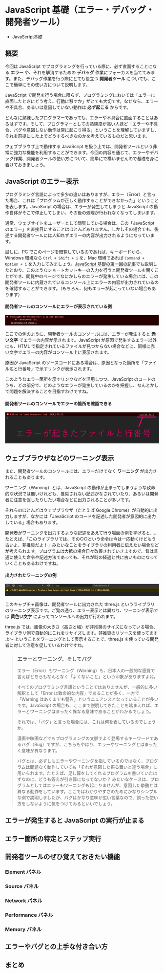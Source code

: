 
# JavaScript 基礎（エラー・デバッグ・開発者ツール）

* JavaScript基礎

<section class="contenttextsection">

## 概要

今回は JavaScript でプログラミングを行っている際に、必ず直面することになる **エラー** や、それを解消するための **デバッグ** 作業にフォーカスを当ててみます。また、デバッグ作業を行う際にとても役立つ **開発者ツール** についても、ここで簡単にその使い方について説明します。

JavaScript で開発を行う場合に限らず、プログラミングにおいては「エラーに直面したときにどう考え、行動に移すか」がとても大切です。なぜなら、エラーや不具合、あるいは意図していない動作は **必ず起こる** からです。

どんなに熟練したプログラマーであっても、エラーや不具合に直面することはあるはずです。そして、プログラマーとしての熟練度が高い人ほど「エラーや不具合、バグや意図しない動作は常に起こり得る」ということを理解していますし、それを前提にした上でどうするべきなのかを考えているものだと思います。

ウェブブラウザ上で動作する JavaScript を扱う上では、開発者ツールという非常に強力な機能を利用することができます。今回の内容を通じて、エラーやデバッグ作業、開発者ツールの使い方について、簡単にで構いませんので基礎を身に着けておきましょう。

## JavaScript のエラー表示

プログラミング言語によって多少の違いはありますが、エラー（Error）と言った場合、これは「プログラムが正しく動作することができなかった」ということを表します。JavaScript の場合は、エラーが発生してしまうと JavaScript の動作自体がそこで停止してしまい、その後の処理が行われなくなってしまいます。

通常、ウェブサイトをユーザーとして閲覧している場合は、この「JavaScript のエラー」を直接目にすることはほとんどありません。しかしその場合でも、後述する開発者ツールには人知れずエラーの内容が出力されるようになっています。

試しに、PC でこのページを閲覧しているのであれば、キーボードから、Windows 環境なら `Ctrl + Shift + i` を、Mac 環境であれば `Command + Option + i` を入力してみましょう。[JavaScript 基礎の第一回の記事](https://webgl.dev/?v=1)でも説明したとおり、このようなショートカットキーの入力を行うと開発者ツールを開くことができ、閲覧中のページでなにかしらのエラーが発生している場合には、この開発者ツールに内蔵されているコンソール上にエラーの内容が出力されているのを確認することができます。（もちろん、何もエラーが起こっていない場合もあります）

#### 開発者ツールのコンソールにエラーが表示されている例

![](resource/0002-01.jpg)

ここでの例のように、開発者ツールのコンソールには、エラーが発生すると **赤い文字** でエラーの内容が示されます。JavaScript が原因で発生するエラー以外にも、HTML で指定されているファイルが見つからない場合などに、同様に赤い文字でエラーの内容がコンソール上に表示されます。

原因が JavaScript のソースコードにある場合は、原因となった箇所を「ファイル名と行番号」で示すリンクが表示されます。

このようなエラー箇所を示すリンクなどを活用しつつ、JavaScript のコードのうち、どの部分で、どのようなエラーが発生しているのかを把握し、なんとかして問題を解決することを目指すわけですね。

#### 開発者ツールのコンソールでエラーの箇所を確認できる

![](resource/0002-02.jpg)

## ウェブブラウザなどのワーニング表示

また、開発者ツールのコンソールには、エラーだけでなく **ワーニング** が出力されることもあります。

ワーニング（Warning）とは、JavaScript の動作が止まってしまうような致命的な状況では無いけれども、推奨されない記述がなされていたり、あるいは開発者に注意を促したりしたい場合などに出力されることが多いです。

それらのほとんどはウェブブラウザ（たとえば Google Chrome）が自動的に出力しますが、なかには「JavaScript のコードを記述した開発者が意図的に出力している」場合もあります。

開発者がワーニングを出力するような記述をあえて行う場面の例を挙げると……　たとえば、「このライブラリでは、その○○という命令は今は一応動くけどもう古いよ、非推奨だよ！」みたいなことをライブラリの利用者に伝えたい場合などが考えられます。プログラムは大抵の場合日々改善されていきますので、昔は普通に使えた命令や記述方法であっても、それが時の経過と共に古いものになっていくこともあるわけですね。

#### 出力されたワーニングの例

![](resource/0002-03.jpg)

このキャプチャ画像は、開発者ツールに出力された three.js というライブラリのワーニング表示です。ご覧の通り、エラー表示とは異なり、ワーニング表示では **黄色い文字** によってコンソールへの出力が行われます。

three.js では、画像の大きさ（高さと幅）が非推奨のサイズになっている場合、ライブラリ側で自動的にこれをリサイズします。非推奨のリソースを使ってますよ～ ということをワーニングとして表示することで、three.js を使っている開発者に対して注意を促しているわけですね。

> ### エラーとワーニング、そしてバグ
> 
> エラー（Error）もワーニング（Warning）も、日本人の一般的な感覚で言えばどちらもなんとなく「よくないこと」という印象がありますよね。
> 
> すべてのプログラミング言語ということではありませんが、一般的に多い解釈として「Error は致命的な内容」であることが多く、一方で「Warning はあくまでも警告」というニュアンスとなっていることが多いです。JavaScript の場合も、ここまで説明してきたことを踏まえれば、エラーとワーニングはまったく異なる意味であることがわかるでしょう。
> 
> それでは、「バグ」と言った場合には、これは何を表しているのでしょうか。
> 
> 漫画や映画などでもプログラミングの文脈でよく登場するキーワードであるバグ（Bug）ですが、こちらもやはり、エラーやワーニングとはまったく意味が異なります。
> 
> バグとは、必ずしもエラーやワーニングを指しているのではなく、プログラムは問題なく動作していても「それが意図した振る舞いと違う場合」に用いられます。たとえば、足し算をしてくれるプログラムを書いていたはずなのに、どうも答えが引き算になってないか？ みたいなケースは、プログラムとしてはエラーもワーニングも起こりませんが、意図した挙動とは異なる動作をしています。ここではわかりやすさのためにかなりシンプルな例で説明しましたが、バグはかなり意味が広い言葉なので、誤った使い方をしないように気をつけてみるといいでしょう。

## エラーが発生すると JavaScript の実行が止まる


## エラー箇所の特定とステップ実行


## 開発者ツールのぜひ覚えておきたい機能

### Element パネル

### Source パネル

### Network パネル

### Performance パネル

### Memory パネル

## エラーやバグとの上手な付き合い方

## まとめ

</section>








